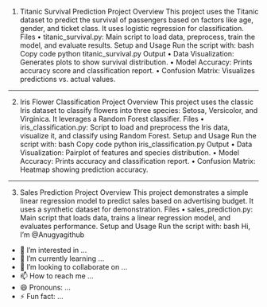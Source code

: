  1. Titanic Survival Prediction
Project Overview
This project uses the Titanic dataset to predict the survival of passengers based on factors like age, gender, and ticket class. It uses logistic regression for classification.
Files
•	titanic_survival.py: Main script to load data, preprocess, train the model, and evaluate results.
Setup and Usage
Run the script with:
bash
Copy code
python titanic_survival.py
Output
•	Data Visualization: Generates plots to show survival distribution.
•	Model Accuracy: Prints accuracy score and classification report.
•	Confusion Matrix: Visualizes predictions vs. actual values.
________________________________________
2. Iris Flower Classification
Project Overview
This project uses the classic Iris dataset to classify flowers into three species: Setosa, Versicolor, and Virginica. It leverages a Random Forest classifier.
Files
•	iris_classification.py: Script to load and preprocess the Iris data, visualize it, and classify using Random Forest.
Setup and Usage
Run the script with:
bash
Copy code
python iris_classification.py
Output
•	Data Visualization: Pairplot of features and species distribution.
•	Model Accuracy: Prints accuracy and classification report.
•	Confusion Matrix: Heatmap showing prediction accuracy.
________________________________________
3. Sales Prediction
Project Overview
This project demonstrates a simple linear regression model to predict sales based on advertising budget. It uses a synthetic dataset for demonstration.
Files
•	sales_prediction.py: Main script that loads data, trains a linear regression model, and evaluates performance.
Setup and Usage
Run the script with:
bash
Hi, I’m @Anugyagithub
- 👀 I’m interested in ...
- 🌱 I’m currently learning ...
- 💞️ I’m looking to collaborate on ...
- 📫 How to reach me ...
- 😄 Pronouns: ...
- ⚡ Fun fact: ...

<!---
Anugyagithub/Anugyagithub is a ✨ special ✨ repository because its `README.md` (this file) appears on your GitHub profile.
You can click the Preview link to take a look at your changes.
--->
